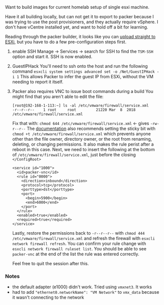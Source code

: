 Want to build images for current homelab setup of single esxi machine.

Have it all building locally, but can not get it to export to packer because I was trying to use the post provisioners, and they actually require vSphere. I don't have vCentre installed yet, and want to hold off a bit for learning.

Reading through the packer builder, it looks like you can [upload straight to ESXi](https://www.packer.io/docs/builders/vmware-iso.html#building-on-a-remote-vsphere-hypervisor), but you have to do a few pre-configuration steps first.

1) enable SSH
	Manage -> Services -> search for SSH to find the `TSM-SSH` option and start it. SSH is now enabled.

2) GuestIPHack
	You'll need to ssh onto the host and run the following command `esxcli system settings advanced set -o /Net/GuestIPHack -i 1`
	This allows Packer to infer the guest IP from ESXi, without the VM needing to report it itself.

3) Packer also requires VNC to issue boot commands during a build
	You might find that you aren't able to edit the file:
	```
	[root@192-168-1-113:~] ls -al /etc/vmware/firewall/service.xml
	-r--r--r--    1 root     root         21220 Mar  8  2018 /etc/vmware/firewall/service.xml
	```
	Fix that with:
	`chmod 644 /etc/vmware/firewall/service.xml` <- gives `-rw-r--r--`
	The [documentation](https://kb.vmware.com/s/article/2008226) also recommends setting the sticky bit with `chmod +t /etc/vmware/firewall/service.xml` which prevents anyone other than the file owner, directory owner, or the root from renaming, deleting, or changing permissions. It also makes the rule perist after a reboot in this case.
	Next, we need to insert the following at the bottom of `/etc/vmware/firewall/service.xml`, just before the closing `</ConfigRoot>`
	```
	<service id="1000">
	  <id>packer-vnc</id>
	  <rule id="0000">
	    <direction>inbound</direction>
	    <protocol>tcp</protocol>
	    <porttype>dst</porttype>
	    <port>
	      <begin>5900</begin>
	      <end>6000</end>
	    </port>
	  </rule>
	  <enabled>true</enabled>
	  <required>true</required>
	</service>
	```
	Lastly, restore the permissions back to `-r--r--r--` with `chmod 444 /etc/vmware/firewall/service.xml` and refresh the firewall with `esxcli network firewall refresh`. 
	You can confirm your rule change with `esxcli network firewall ruleset list`. You should be able to see `packer-vnc` at the end of the list the rule was entered correctly.

	Feel free to quit the session after this.


### Notes
- the default adapter (e1000) didn't work. Tried using `vmxnet3`. It works
- had to add `"ethernet0.networkName": "VM Network"` to `vmx_data` because it wasn't connecting to the network